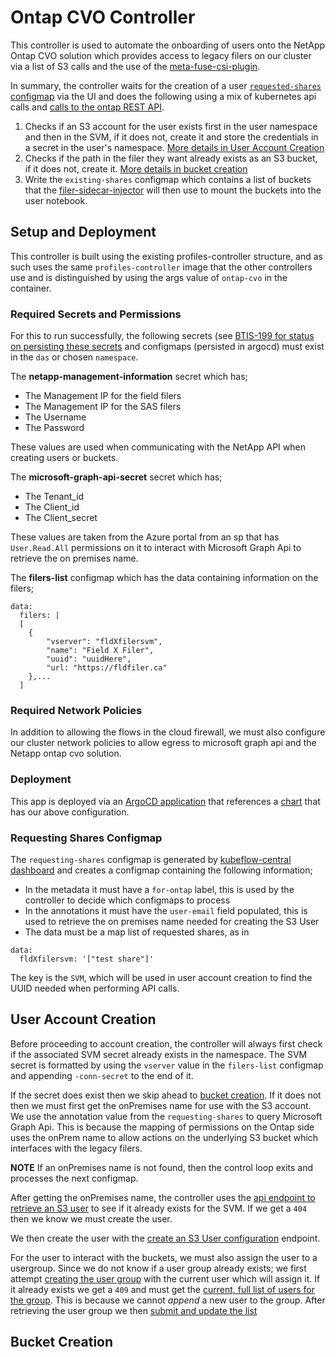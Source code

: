 # Ontap CVO Controller

This controller is used to automate the onboarding of users onto the NetApp Ontap CVO solution which provides access to legacy filers on our cluster via a list of S3 calls and the use of the [meta-fuse-csi-plugin](https://github.com/pfnet-research/meta-fuse-csi-plugin).

In summary, the controller waits for the creation of a user [`requested-shares` configmap](#requesting-shares-configmap) via the UI and does the following using a mix of kubernetes api calls and [calls to the ontap REST API](https://docs.netapp.com/us-en/ontap-restapi/ontap/getting_started_with_the_ontap_rest_api.html#using-the-ontap-rest-api-online-documentation).
1. Checks if an S3 account for the user exists first in the user namespace and then in the SVM, if it does not, create it and store the credentials in a secret in the user's namespace. [More details in User Account Creation](#user-account-creation)
2. Checks if the path in the filer they want already exists as an S3 bucket, if it does not, create it. [More details in bucket creation](#bucket-creation)
3. Write the `existing-shares` configmap which contains a list of buckets that the [filer-sidecar-injector](https://github.com/StatCan/filer-sidecar-injector) will then use to mount the buckets into the user notebook.

## Setup and Deployment

This controller is built using the existing profiles-controller structure, and as such uses the same `profiles-controller` image that the other controllers use and is distinguished by using the args value of `ontap-cvo` in the container.

### Required Secrets and Permissions
For this to run successfully, the following secrets (see [BTIS-199 for status on persisting these secrets](https://jirab.statcan.ca/browse/BTIS-199) and configmaps (persisted in argocd) must exist in the `das` or chosen `namespace`.

The **netapp-management-information** secret which has;
- The Management IP for the field filers
- The Management IP for the SAS filers
- The Username
- The Password

These values are used when communicating with the NetApp API when creating users or buckets. 

The **microsoft-graph-api-secret** secret which has;
- The Tenant_id
- The Client_id
- The Client_secret

These values are taken from the Azure portal from an sp that has `User.Read.All` permissions on it to interact with Microsoft Graph Api to retrieve the on premises name.

The **filers-list** configmap which has the data containing information on the filers;
```
data:
  filers: |
  [
    {
        "vserver": "fldXfilersvm",
        "name": "Field X Filer",
        "uuid": "uuidHere",
        "url: "https://fldfiler.ca"
    },...
  ]
```

### Required Network Policies
In addition to allowing the flows in the cloud firewall, we must also configure our cluster network policies to allow egress to microsoft graph api and the Netapp ontap cvo solution.

### Deployment
This app is deployed via an [ArgoCD application](https://gitlab.k8s.cloud.statcan.ca/business-transformation/aaw/aaw-argocd-manifests/-/blob/das-prod-cc-00/applications/profiles-controller.yaml?ref_type=heads) that references a [chart](https://gitlab.k8s.cloud.statcan.ca/cloudnative/statcan/charts/-/tree/profiles-controller/stable/profiles-controller?ref_type=heads) that has our above configuration.

### Requesting Shares Configmap
The `requesting-shares` configmap is generated by [kubeflow-central dashboard](https://github.com/StatCan/kubeflow/tree/kubeflow-aaw2.0) and creates a configmap containing the following information;

- In the metadata it must have a `for-ontap` label, this is used by the controller to decide which configmaps to process
- In the annotations it must have the `user-email` field populated, this is used to retrieve the on premises name needed for creating the S3 User
- The data must be a map list of requested shares, as in 
```
data:
  fldXfilersvm: '["test share"]'
```
The key is the `SVM`, which will be used in user account creation to find the UUID needed when performing API calls.


## User Account Creation
Before proceeding to account creation, the controller will always first check if the associated SVM secret already exists in the namespace. The SVM secret is formatted by using the `vserver` value in the `filers-list` configmap and appending `-conn-secret` to the end of it.

If the secret does exist then we skip ahead to [bucket creation](#bucket-creation). If it does not then we must first get the onPremises name for use with the S3 account. We use the annotation value from the `requesting-shares` to query Microsoft Graph Api. This is because the mapping of permissions on the Ontap side uses the onPrem name to allow actions on the underlying S3 bucket which interfaces with the legacy filers.

**NOTE** If an onPremises name is not found, then the control loop exits and processes the next configmap.

After getting the onPremises name, the controller uses the [api endpoint to retrieve an S3 user](https://docs.netapp.com/us-en/ontap-restapi/ontap/get-protocols-s3-services-users-.html#related-ontap-commands) to see if it already exists for the SVM. If we get a `404` then we know we must create the user.

We then create the user with the [create an S3 User configuration](https://docs.netapp.com/us-en/ontap-restapi/ontap/post-protocols-s3-services-users.html#important-notes) endpoint. 

For the user to interact with the buckets, we must also assign the user to a usergroup. Since we do not know if a user group already exists; we  first attempt [creating the user group](https://docs.netapp.com/us-en/ontap-restapi/ontap/post-protocols-s3-services-groups.html) with the current user which will assign it. If it already exists we get a `409` and must get the [current, full list of users for the group](https://docs.netapp.com/us-en/ontap-restapi/ontap/get-protocols-s3-services-groups-.html). This is because we cannot _append_ a new user to the group.
After retrieving the user group we then [submit and update the list](https://docs.netapp.com/us-en/ontap-restapi/ontap/patch-protocols-s3-services-groups-.html)

## Bucket Creation


